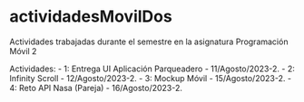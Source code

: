 # actividadesMovilDos
Actividades trabajadas durante el semestre en la asignatura Programación Móvil 2

Actividades: 
    - 1: Entrega UI Aplicación Parqueadero - 11/Agosto/2023-2.
    - 2: Infinity Scroll - 12/Agosto/2023-2.
    - 3: Mockup Móvil - 15/Agosto/2023-2.
    - 4: Reto API Nasa (Pareja) - 16/Agosto/2023-2.
  
